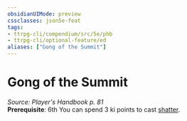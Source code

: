 ```yaml
---
obsidianUIMode: preview
cssclasses: json5e-feat
tags:
- ttrpg-cli/compendium/src/5e/phb
- ttrpg-cli/optional-feature/ed
aliases: ["Gong of the Summit"]
---
```

# Gong of the Summit
*Source: Player's Handbook p. 81*  
**Prerequisite**: 6th
You can spend 3 ki points to cast [shatter](3-Mechanics/CLI/spells/shatter.md).